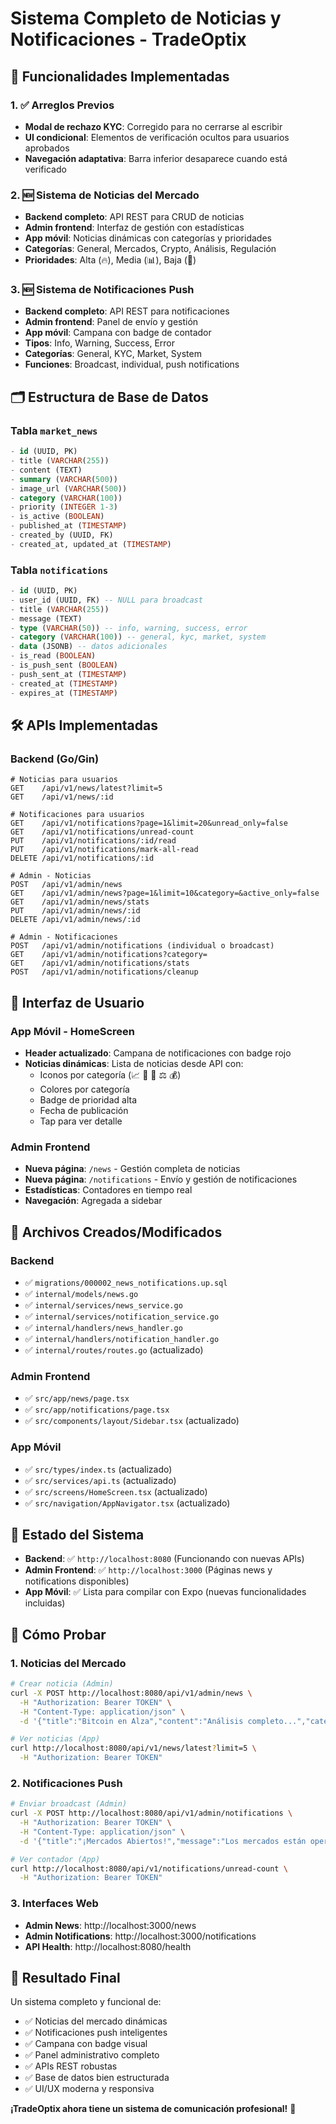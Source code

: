 # Sistema Completo de Noticias y Notificaciones - TradeOptix

## 🎯 Funcionalidades Implementadas

### 1. ✅ Arreglos Previos
- **Modal de rechazo KYC**: Corregido para no cerrarse al escribir
- **UI condicional**: Elementos de verificación ocultos para usuarios aprobados
- **Navegación adaptativa**: Barra inferior desaparece cuando está verificado

### 2. 🆕 Sistema de Noticias del Mercado
- **Backend completo**: API REST para CRUD de noticias
- **Admin frontend**: Interfaz de gestión con estadísticas
- **App móvil**: Noticias dinámicas con categorías y prioridades
- **Categorías**: General, Mercados, Crypto, Análisis, Regulación
- **Prioridades**: Alta (🔥), Media (📊), Baja (📰)

### 3. 🆕 Sistema de Notificaciones Push
- **Backend completo**: API REST para notificaciones
- **Admin frontend**: Panel de envío y gestión
- **App móvil**: Campana con badge de contador
- **Tipos**: Info, Warning, Success, Error
- **Categorías**: General, KYC, Market, System
- **Funciones**: Broadcast, individual, push notifications

## 🗂️ Estructura de Base de Datos

### Tabla `market_news`
```sql
- id (UUID, PK)
- title (VARCHAR(255))
- content (TEXT)
- summary (VARCHAR(500))
- image_url (VARCHAR(500))
- category (VARCHAR(100)) 
- priority (INTEGER 1-3)
- is_active (BOOLEAN)
- published_at (TIMESTAMP)
- created_by (UUID, FK)
- created_at, updated_at (TIMESTAMP)
```

### Tabla `notifications`
```sql
- id (UUID, PK)
- user_id (UUID, FK) -- NULL para broadcast
- title (VARCHAR(255))
- message (TEXT)
- type (VARCHAR(50)) -- info, warning, success, error
- category (VARCHAR(100)) -- general, kyc, market, system
- data (JSONB) -- datos adicionales
- is_read (BOOLEAN)
- is_push_sent (BOOLEAN)
- push_sent_at (TIMESTAMP)
- created_at (TIMESTAMP)
- expires_at (TIMESTAMP)
```

## 🛠️ APIs Implementadas

### Backend (Go/Gin)
```
# Noticias para usuarios
GET    /api/v1/news/latest?limit=5
GET    /api/v1/news/:id

# Notificaciones para usuarios  
GET    /api/v1/notifications?page=1&limit=20&unread_only=false
GET    /api/v1/notifications/unread-count
PUT    /api/v1/notifications/:id/read
PUT    /api/v1/notifications/mark-all-read
DELETE /api/v1/notifications/:id

# Admin - Noticias
POST   /api/v1/admin/news
GET    /api/v1/admin/news?page=1&limit=10&category=&active_only=false
GET    /api/v1/admin/news/stats
PUT    /api/v1/admin/news/:id
DELETE /api/v1/admin/news/:id

# Admin - Notificaciones
POST   /api/v1/admin/notifications (individual o broadcast)
GET    /api/v1/admin/notifications?category=
GET    /api/v1/admin/notifications/stats
POST   /api/v1/admin/notifications/cleanup
```

## 📱 Interfaz de Usuario

### App Móvil - HomeScreen
- **Header actualizado**: Campana de notificaciones con badge rojo
- **Noticias dinámicas**: Lista de noticias desde API con:
  - Iconos por categoría (📈 📰 🔗 ⚖️ 💰)
  - Colores por categoría
  - Badge de prioridad alta
  - Fecha de publicación
  - Tap para ver detalle

### Admin Frontend
- **Nueva página**: `/news` - Gestión completa de noticias
- **Nueva página**: `/notifications` - Envío y gestión de notificaciones
- **Estadísticas**: Contadores en tiempo real
- **Navegación**: Agregada a sidebar

## 🔧 Archivos Creados/Modificados

### Backend
- ✅ `migrations/000002_news_notifications.up.sql`
- ✅ `internal/models/news.go`
- ✅ `internal/services/news_service.go`
- ✅ `internal/services/notification_service.go`
- ✅ `internal/handlers/news_handler.go`
- ✅ `internal/handlers/notification_handler.go`
- ✅ `internal/routes/routes.go` (actualizado)

### Admin Frontend
- ✅ `src/app/news/page.tsx`
- ✅ `src/app/notifications/page.tsx`
- ✅ `src/components/layout/Sidebar.tsx` (actualizado)

### App Móvil
- ✅ `src/types/index.ts` (actualizado)
- ✅ `src/services/api.ts` (actualizado)
- ✅ `src/screens/HomeScreen.tsx` (actualizado)
- ✅ `src/navigation/AppNavigator.tsx` (actualizado)

## 🚀 Estado del Sistema
- **Backend**: ✅ `http://localhost:8080` (Funcionando con nuevas APIs)
- **Admin Frontend**: ✅ `http://localhost:3000` (Páginas news y notifications disponibles)
- **App Móvil**: ✅ Lista para compilar con Expo (nuevas funcionalidades incluidas)

## 🧪 Cómo Probar

### 1. Noticias del Mercado
```bash
# Crear noticia (Admin)
curl -X POST http://localhost:8080/api/v1/admin/news \
  -H "Authorization: Bearer TOKEN" \
  -H "Content-Type: application/json" \
  -d '{"title":"Bitcoin en Alza","content":"Análisis completo...","category":"crypto","priority":3}'

# Ver noticias (App)
curl http://localhost:8080/api/v1/news/latest?limit=5 \
  -H "Authorization: Bearer TOKEN"
```

### 2. Notificaciones Push
```bash
# Enviar broadcast (Admin)
curl -X POST http://localhost:8080/api/v1/admin/notifications \
  -H "Authorization: Bearer TOKEN" \
  -H "Content-Type: application/json" \
  -d '{"title":"¡Mercados Abiertos!","message":"Los mercados están operando normalmente","type":"info","category":"market","send_push":true}'

# Ver contador (App)
curl http://localhost:8080/api/v1/notifications/unread-count \
  -H "Authorization: Bearer TOKEN"
```

### 3. Interfaces Web
- **Admin News**: http://localhost:3000/news
- **Admin Notifications**: http://localhost:3000/notifications
- **API Health**: http://localhost:8080/health

## 🎊 Resultado Final
Un sistema completo y funcional de:
- ✅ Noticias del mercado dinámicas
- ✅ Notificaciones push inteligentes  
- ✅ Campana con badge visual
- ✅ Panel administrativo completo
- ✅ APIs REST robustas
- ✅ Base de datos bien estructurada
- ✅ UI/UX moderna y responsiva

**¡TradeOptix ahora tiene un sistema de comunicación profesional!** 🚀